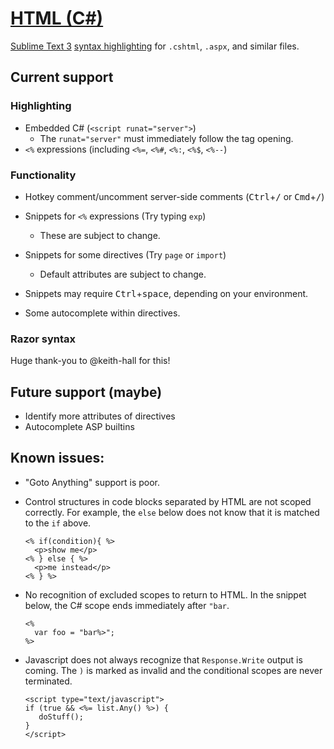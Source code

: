 # [HTML (C#)][pkg]

[Sublime Text 3][st3] [syntax highlighting][ss-docs] for `.cshtml`, `.aspx`, and similar files.

## Current support

### Highlighting

- Embedded C# (`<script runat="server">`)
    + The `runat="server"` must immediately follow the tag opening.
- `<%` expressions (including `<%=`, `<%#`, `<%:`, `<%$`, `<%--`)

### Functionality

- Hotkey comment/uncomment server-side comments (<kbd>Ctrl</kbd>+<kbd>/</kbd> or <kbd>Cmd</kbd>+<kbd>/</kbd>)

- Snippets for `<%` expressions (Try typing `exp`)
    + These are subject to change.
- Snippets for some directives (Try `page` or `import`)
    + Default attributes are subject to change.
- Snippets may require <kbd>Ctrl</kbd>+<kbd>space</kbd>, depending on your environment.
- Some autocomplete within directives.

### Razor syntax

Huge thank-you to @keith-hall for this!

## Future support (maybe)

- Identify more attributes of directives
- Autocomplete ASP builtins

## Known issues:

- "Goto Anything" support is poor.

- Control structures in code blocks separated by HTML are not scoped correctly. For example, the `else` below does not know that it is matched to the `if` above.

    ```
    <% if(condition){ %>
      <p>show me</p>
    <% } else { %>
      <p>me instead</p>
    <% } %>
    ```

- No recognition of excluded scopes to return to HTML. In the snippet below, the C# scope ends immediately after `"bar`.

    ```
    <%
      var foo = "bar%>";
    %>
    ```

- Javascript does not always recognize that `Response.Write` output is coming. The `)` is marked as invalid and the conditional scopes are never terminated.

    ```
    <script type="text/javascript">
    if (true && <%= list.Any() %>) {
       doStuff();
    }
    </script>
    ```

[pkg]: https://packagecontrol.io/packages/HTML%20(C%23)
[st3]: https://www.sublimetext.com/
[ss-docs]: https://www.sublimetext.com/docs/3/syntax.html
